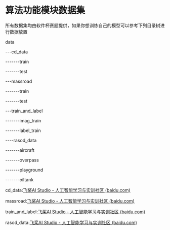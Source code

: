 # 算法功能模块数据集

所有数据集均由软件杯赛题提供，如果你想训练自己的模型可以参考下列目录树进行数据放置

data

---cd_data

-------train

-------test

---massroad

-------train

-------test

---train_and_label

-------imag_train

-------label_train

----rasod_data

-------aircraft

-------overpass

-------playground

-------oiltank

cd_data:[飞桨AI Studio - 人工智能学习与实训社区 (baidu.com)](https://aistudio.baidu.com/aistudio/datasetdetail/134796)

massroad:[飞桨AI Studio - 人工智能学习与实训社区 (baidu.com)](https://aistudio.baidu.com/aistudio/datasetdetail/56961)

train_and_label:[飞桨AI Studio - 人工智能学习与实训社区 (baidu.com)](https://aistudio.baidu.com/aistudio/datasetdetail/77571)

rasod_data:[飞桨AI Studio - 人工智能学习与实训社区 (baidu.com)](https://aistudio.baidu.com/aistudio/datasetdetail/52980)
